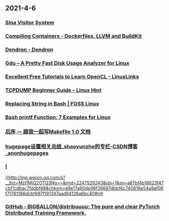 
## 2021-4-6

### [Sina Visitor System](https://passport.weibo.com/visitor/visitor?_rand=1617684290.3873&a=enter&domain=.weibo.com&entry=miniblog&ua=php-sso_sdk_client-0.6.36&url=https%3A%2F%2Fweibo.com%2F6134470959%2FK8RkEkdzG)

### [Compiling Containers - Dockerfiles, LLVM and BuildKit](https://blog.earthly.dev/compiling-containers-dockerfiles-llvm-and-buildkit/)

### [Dendron - Dendron](https://wiki.dendron.so/)

### [Gdu – A Pretty Fast Disk Usage Analyzer for Linux](https://www.tecmint.com/gdu-disk-usage-analyzer-for-linux/)

### [Excellent Free Tutorials to Learn OpenCL - LinuxLinks](https://www.linuxlinks.com/excellent-free-tutorials-learn-opencl/)

### [TCPDUMP Beginner Guide – Linux Hint](https://linuxhint.com/tcpdump-beginner-guide-2/)

### [Replacing String in Bash | FOSS Linux](https://www.fosslinux.com/45774/replacing-string-bash.htm/)

### [Bash printf Function: 7 Examples for Linux](https://www.makeuseof.com/bash-printf-examples/)

### [后序 — 跟我一起写Makefile 1.0 文档](https://seisman.github.io/how-to-write-makefile/postscript.html)

### [hugepage设置相关总结_shaoyunzhe的专栏-CSDN博客_anonhugepages](https://blog.csdn.net/shaoyunzhe/article/details/54614077)

### [
](http://mp.weixin.qq.com/s?__biz=MzI1MjQ2OTQ3Ng==&mid=2247529243&idx=1&sn=a87bf4b18623f47cbf1cdbac7fddbf48&chksm=e9e17a90de96f38697dbbf6c740619e54a9af06f71761186dcbf897f191397aad94126a6bc40#rd)

### [GitHub - BIGBALLON/distribuuuu: The pure and clear PyTorch Distributed Training Framework.](https://github.com/BIGBALLON/distribuuuu)